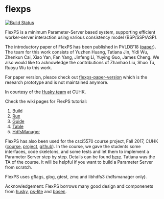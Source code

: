 # flexps

[![Build Status](https://travis-ci.com/Yuzhen11/flexps.svg?token=q177tztPAL6tTAyRzSkG&branch=master)](https://travis-ci.com/Yuzhen11/flexps)

FlexPS is a minimum Parameter-Server based system, supporting efficient worker-server interaction using various consistency model (BSP/SSP/ASP). 

The introductory paper of FlexPS has been published in PVLDB'18 ([paper](http://www.vldb.org/pvldb/vol11/p566-huang.pdf)). The team for this work consists of Yuzhen Huang, Tatiana Jin, Yidi Wu, Zhenkun Cai, Xiao Yan, Fan Yang, Jinfeng Li, Yuying Guo, James Cheng. We also would like to acknowledge the contributions of Zhanhao Liu, Shuo Tu, Ruoyu Wu to this work.

For paper version, pleace check out [flexps-paper-version](https://github.com/Yuzhen11/flexps-paper-version) which is the research prototype and is not maintained anymore.

In courtesy of the [Husky team](https://github.com/husky-team/) at CUHK. 

Check the wiki pages for FlexPS tutorial:

1. [Build](https://github.com/Yuzhen11/flexps/wiki/Build)
2. [Run](https://github.com/Yuzhen11/flexps/wiki/Run)
3. [Guide](https://github.com/Yuzhen11/flexps/wiki/Flexps-Programming-Guide)
4. [Table](https://github.com/Yuzhen11/flexps/wiki/Table)
5. [HdfsManager](https://github.com/Yuzhen11/flexps/wiki/HdfsManager)

FlexPS has also been used for the csci5570 course project, Fall 2017, CUHK ([course](http://www.cse.cuhk.edu.hk/~jcheng/5570.html), [project](http://appsrv.cse.cuhk.edu.hk/~tjin/csci5570/), [github](https://github.com/TatianaJin/csci5570)). In the course, we gave the students some interfaces, code skeletons, and some tests and let them to implement a Parameter Server step by step. Details can be found [here](https://github.com/TatianaJin/csci5570). Tatiana was the TA of the course. It will be helpful if you want to build a Parameter Server from scratch.  

FlexPS uses gflags, glog, gtest, zmq and libhdfs3 (hdfsmanager only).


Acknowledgement: FlexPS borrows many good design and componenets from [husky](https://github.com/husky-team/husky), [ps-lite](https://github.com/dmlc/ps-lite) and [bosen](https://github.com/sailing-pmls/bosen/).
